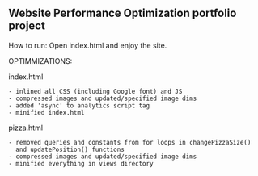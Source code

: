 ## Website Performance Optimization portfolio project

How to run: Open index.html and enjoy the site.

OPTIMMIZATIONS:

index.html

	- inlined all CSS (including Google font) and JS
	- compressed images and updated/specified image dims
	- added 'async' to analytics script tag
	- minified index.html

pizza.html

	- removed queries and constants from for loops in changePizzaSize()
	  and updatePosition() functions
	- compressed images and updated/specified image dims
	- minified everything in views directory